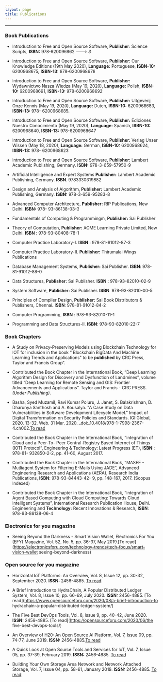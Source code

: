 ```yaml
---
layout: page
title: Publications
---
```

----------------------------------
### Book Publications 
* Introduction to Free and Open Source Software, 
__Publisher__: Science Scripts, __ISBN:__ 978-620096862 --->  _3_ 

* Introduction to Free and Open Source Software, 
__Publisher:__ Our Knowledge  Editions (19th May 2020), __Language:__ Portuguese, __ISBN-10:__ 6200968675, __ISBN-13:__ 978-6200968678

* Introduction to Free and Open Source Software, 
__Publisher:__ Wydawnictwo Nasza  Wiedza (May 19, 2020), __Language:__ Polish, __ISBN-10:__ 6200968691, __ISBN-13:__ 978-6200968692 

* Introduction to Free and Open Source Software, 
__Publisher:__ Uitgeverij Onze  Kennis (May 19, 2020), __Language:__ Dutch, __ISBN-10:__ 6200968683, __ISBN-13:__ 978- 6200968685. 

* Introduction to Free and Open Source Software, 
__Publisher:__ Ediciones Nuestro  Conocimiento (May 19, 2020), __Language:__ Spanish, __ISBN-10:__ 6200968640, __ISBN-13:__ 978-6200968647 

* Introduction to Free and Open Source Software, 
__Publisher:__ Verlag Unser Wissen  (May 18, 2020), __Language:__ German, __ISBN-10:__ 6200968624, __ISBN-13:__ 978- 6200968623

* Introduction to Free and Open Source Software, 
__Publisher:__ Lambert Academic Publishing,  Germany. __ISBN:__ 978-3-659-57950-9

* Artificial Intelligence and Expert Systems
__Publisher:__ Lambert Academic Publishing,  Germany. __ISBN__. 9783330319882

* Design and Analysis of Algorithm,
__Publisher:__ Lambert Academic Publishing, Germany.  __ISBN:__ 978-3-659-95283-8 

* Advanced Computer Architecture, 
__Publisher:__ RIP Publications, New Delhi. __ISBN:__ 978- 93-86138-03-3

* Fundamentals of Computing & Programmingm,
__Publisher:__ Sai Publisher

* Theory of Computation,
__Publisher:__ ACME Learning Private Limited, New Delhi. __ISBN__ : 978-93-80408-78-1

* Computer Practice Laboratory-I. __ISBN__ : 978-81-91012-87-3

* Computer Practice Laboratory-II. 
__Publisher:__ Thirumalai Wings Publications

* Database Management Systems,
__Publisher:__ Sai Publisher. __ISBN__: 978-81-91012-88-0
* Data Structures,
__Publisher:__ Sai Publisher. __ISBN__ : 978-93-82010-02-9

* System Software,
__Publisher:__ Sai Publisher. __ISBN__: 978-93-82010-00-5

* Principles of Compiler Design, 
__Publisher:__ Sai Book Distributors & Publishers, Chennai. __ISBN__: 978-81-91012-84-2

* Computer Programming, __ISBN__ : 978-93-82010-11-1

* Programming and Data Structures-II. __ISBN__: 978-93-82010-22-7


### Book Chapters

* A Study on Privacy-Preserving Models using Blockchain Technology for  IOT for inclusion in the book “ Blockchain BigData  And Machine Learning Trends and Applications" to be __published__ by CRC Press,  Taylor and Francis Group”.

* Contributed the Book Chapter in the International Book, “Deep Learning  Algorithm Design for Discovery and Dysfunction of Landmines”, volume titled “Deep Learning for Remote Sensing and GIS: Frontier  Advancements and Applications”. Taylor and Francis - CRC PRESS. _(Under  Publishing)_.

* Basha, Syed Muzamil, Ravi Kumar Poluru, J. Janet, S. Balakrishnan, D. Dharunya  Santhosh and A. Kousalya. "A Case Study on Data Vulnerabilities in Software  Development Lifecycle Model." Impact of Digital Transformation on Security  Policies and Standards. IGI Global, 2020. 13-32. Web. 31 Mar. 2020.  _doi:_10.4018/978-1-7998-2367-4.ch002.[To read](https://www.igi-global.com/chapter/acase-study-on-data-vulnerabilities-in-software-development-lifecyclemodel/251946)

* Contributed the Book Chapter in the International Book, “Integration of Cloud  and a Peer-To- Peer Central-Registry Based Internet of Things (IOT)  Protocol”, Engineering & Technology: Latest Progress (ET), __ISBN__ : 978-81- 932850-2-2, pp. 41-60, August 2017. 

* Contributed the Book Chapter in the International Book, “MASFE - Mutliagent  System for Filtering E-Mails Using JADE”, Advanced Engineering Research  and Applications (AERA), Research India Publications, __ISBN__: 978-93-84443-42- 9, pp. 148-167, 2017. (Scopus Indexed) 

* Contributed the Book Chapter in the International Book, “Integration of Agent  Based Computing with Cloud Computing: Towards Cloud Intelligent  Systems”, International Research Publication House, Delhi. Engineering and  __Technology:__ Recent Innovations & Research, __ISBN__: 978-93-86138-06-4

### Electronics for you magazine

* Seeing Beyond the Darkness - Smart Vision Wallet, Electronics For You (EFY) Magazine, Vol. 52, No. 5, pp. 36-37, May 2019.[To read](https://electronicsforu.com/technology-trends/tech-focus/smart-vision-wallet seeing-beyond-darkness)

### Open source for you magazine 
* Horizontal IoT Platforms: An Overview, Vol.  8, Issue 12, pp. 30-32, September 2020. __ISSN:__ 2456-4885. [To read](https://www.opensourceforu.com/2020/10/horizontal-iot-platforms-an-overview/) 

* A Brief Introduction to HydraChain, A Popular Distributed Ledger System, Vol. 8, Issue 10, pp. 66-69, July 2020. __ISSN:__  2456-4885. [To read](https://www.opensourceforu.com/2020/08/a-brief-introduction-to hydrachain-a-popular-distributed-ledger-system/)  

* The Five Best DevOps Tools, Vol. 8, Issue 9,  pp. 40-42, June 2020. __ISSN:__ 2456-4885. [To read](https://opensourceforu.com/2020/06/the five-best-devops-tools/)

* An Overview of H20: An Open Source AI Platform, Vol. 7, Issue 09, pp. 74-77, June 2019. __ISSN:__ 2456-4885.[To read](https://opensourceforu.com/2019/07n-overview-of-h2o-an-open-source-aiplatform/)

* A Quick Look at Open Source Tools and Services for IoT, Vol. 7, Issue 05, pp. 37-39, February 2019. __ISSN:__ 2456-4885. [To read](https://opensourceforu.com/2019/03/a-quick-look-at-open-source-tools-and-services-for-iot/)

* Building Your Own Storage Area Network and Network Attached Storage, Vol. 7, Issue 04, pp. 58-61, January 2019. __ISSN:__  2456-4885. [To read](https://opensourceforu.com/2019/02/building-your-own-storage-area-network-and-network-attached-storage/) 

